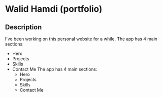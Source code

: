# Walid Hamdi (portfolio)

## Description

I've been working on this personal website for a while.
The app has 4 main sections:
- Hero
- Projects
- Skills
- Contact Me
  The app has 4 main sections: 
  - Hero 
  - Projects
  - Skills
  - Contact Me 
